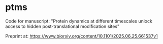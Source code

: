 # ptms
Code for manuscript:
"Protein dynamics at different timescales unlock access to hidden post-translational modification sites"

Preprint at: https://www.biorxiv.org/content/10.1101/2025.06.25.661537v1
